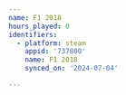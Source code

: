 ```yaml
---
name: F1 2018
hours_played: 0
identifiers:
  - platform: steam
    appid: '737800'
    name: F1 2018
    synced_on: '2024-07-04'

---
```

